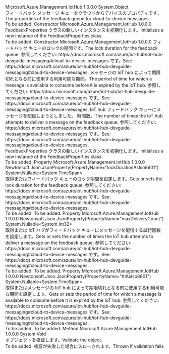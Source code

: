 <Type Name="FeedbackProperties" FullName="Microsoft.Azure.Management.IotHub.Models.FeedbackProperties">
  <TypeSignature Language="C#" Value="public class FeedbackProperties" />
  <TypeSignature Language="ILAsm" Value=".class public auto ansi beforefieldinit FeedbackProperties extends System.Object" />
  <TypeSignature Language="DocId" Value="T:Microsoft.Azure.Management.IotHub.Models.FeedbackProperties" />
  <TypeSignature Language="VB.NET" Value="Public Class FeedbackProperties" />
  <TypeSignature Language="F#" Value="type FeedbackProperties = class" />
  <AssemblyInfo>
    <AssemblyName>Microsoft.Azure.Management.IotHub</AssemblyName>
    <AssemblyVersion>1.0.0.0</AssemblyVersion>
  </AssemblyInfo>
  <Base>
    <BaseTypeName>System.Object</BaseTypeName>
  </Base>
  <Interfaces />
  <Docs>
    <summary>
            <span data-ttu-id="7f218-101">フィードバック メッセージ キューをクラウドからデバイスのプロパティです。</span><span class="sxs-lookup"><span data-stu-id="7f218-101">The properties of the feedback queue for cloud-to-device messages.</span></span>
            </summary>
    <remarks>To be added.</remarks>
  </Docs>
  <Members>
    <Member MemberName=".ctor">
      <MemberSignature Language="C#" Value="public FeedbackProperties ();" />
      <MemberSignature Language="ILAsm" Value=".method public hidebysig specialname rtspecialname instance void .ctor() cil managed" />
      <MemberSignature Language="DocId" Value="M:Microsoft.Azure.Management.IotHub.Models.FeedbackProperties.#ctor" />
      <MemberSignature Language="VB.NET" Value="Public Sub New ()" />
      <MemberType>Constructor</MemberType>
      <AssemblyInfo>
        <AssemblyName>Microsoft.Azure.Management.IotHub</AssemblyName>
        <AssemblyVersion>1.0.0.0</AssemblyVersion>
      </AssemblyInfo>
      <Parameters />
      <Docs>
        <summary>
            <span data-ttu-id="7f218-102">FeedbackProperties クラスの新しいインスタンスを初期化します。</span><span class="sxs-lookup"><span data-stu-id="7f218-102">Initializes a new instance of the FeedbackProperties class.</span></span>
            </summary>
        <remarks>To be added.</remarks>
      </Docs>
    </Member>
    <Member MemberName=".ctor">
      <MemberSignature Language="C#" Value="public FeedbackProperties (Nullable&lt;TimeSpan&gt; lockDurationAsIso8601 = null, Nullable&lt;TimeSpan&gt; ttlAsIso8601 = null, Nullable&lt;int&gt; maxDeliveryCount = null);" />
      <MemberSignature Language="ILAsm" Value=".method public hidebysig specialname rtspecialname instance void .ctor(valuetype System.Nullable`1&lt;valuetype System.TimeSpan&gt; lockDurationAsIso8601, valuetype System.Nullable`1&lt;valuetype System.TimeSpan&gt; ttlAsIso8601, valuetype System.Nullable`1&lt;int32&gt; maxDeliveryCount) cil managed" />
      <MemberSignature Language="DocId" Value="M:Microsoft.Azure.Management.IotHub.Models.FeedbackProperties.#ctor(System.Nullable{System.TimeSpan},System.Nullable{System.TimeSpan},System.Nullable{System.Int32})" />
      <MemberSignature Language="VB.NET" Value="Public Sub New (Optional lockDurationAsIso8601 As Nullable(Of TimeSpan) = null, Optional ttlAsIso8601 As Nullable(Of TimeSpan) = null, Optional maxDeliveryCount As Nullable(Of Integer) = null)" />
      <MemberSignature Language="F#" Value="new Microsoft.Azure.Management.IotHub.Models.FeedbackProperties : Nullable&lt;TimeSpan&gt; * Nullable&lt;TimeSpan&gt; * Nullable&lt;int&gt; -&gt; Microsoft.Azure.Management.IotHub.Models.FeedbackProperties" Usage="new Microsoft.Azure.Management.IotHub.Models.FeedbackProperties (lockDurationAsIso8601, ttlAsIso8601, maxDeliveryCount)" />
      <MemberType>Constructor</MemberType>
      <AssemblyInfo>
        <AssemblyName>Microsoft.Azure.Management.IotHub</AssemblyName>
        <AssemblyVersion>1.0.0.0</AssemblyVersion>
      </AssemblyInfo>
      <Parameters>
        <Parameter Name="lockDurationAsIso8601" Type="System.Nullable&lt;System.TimeSpan&gt;" />
        <Parameter Name="ttlAsIso8601" Type="System.Nullable&lt;System.TimeSpan&gt;" />
        <Parameter Name="maxDeliveryCount" Type="System.Nullable&lt;System.Int32&gt;" />
      </Parameters>
      <Docs>
        <param name="lockDurationAsIso8601"><span data-ttu-id="7f218-103">フィードバック キューのロックの期間です。</span><span class="sxs-lookup"><span data-stu-id="7f218-103">The lock duration for the feedback queue.</span></span> <span data-ttu-id="7f218-104">参照してください: https://docs.microsoft.com/azure/iot-hub/iot-hub-devguide-messaging#cloud-to-device-messages です。</span><span class="sxs-lookup"><span data-stu-id="7f218-104">See: https://docs.microsoft.com/azure/iot-hub/iot-hub-devguide-messaging#cloud-to-device-messages.</span></span></param>
        <param name="ttlAsIso8601"><span data-ttu-id="7f218-105">メッセージの IoT hub によって期限切れとなる前に使用する利用可能な期間。</span><span class="sxs-lookup"><span data-stu-id="7f218-105">The period of time for which a message is available to consume before it is expired by the IoT hub.</span></span> <span data-ttu-id="7f218-106">参照してください: https://docs.microsoft.com/azure/iot-hub/iot-hub-devguide-messaging#cloud-to-device-messages です。</span><span class="sxs-lookup"><span data-stu-id="7f218-106">See: https://docs.microsoft.com/azure/iot-hub/iot-hub-devguide-messaging#cloud-to-device-messages.</span></span></param>
        <param name="maxDeliveryCount"><span data-ttu-id="7f218-107">IoT hub フィードバック キューにメッセージを配信しようとしました。 時間数。</span><span class="sxs-lookup"><span data-stu-id="7f218-107">The number of times the IoT hub attempts to deliver a message on the feedback queue.</span></span> <span data-ttu-id="7f218-108">参照してください: https://docs.microsoft.com/azure/iot-hub/iot-hub-devguide-messaging#cloud-to-device-messages です。</span><span class="sxs-lookup"><span data-stu-id="7f218-108">See: https://docs.microsoft.com/azure/iot-hub/iot-hub-devguide-messaging#cloud-to-device-messages.</span></span></param>
        <summary>
            <span data-ttu-id="7f218-109">FeedbackProperties クラスの新しいインスタンスを初期化します。</span><span class="sxs-lookup"><span data-stu-id="7f218-109">Initializes a new instance of the FeedbackProperties class.</span></span>
            </summary>
        <remarks>To be added.</remarks>
      </Docs>
    </Member>
    <Member MemberName="LockDurationAsIso8601">
      <MemberSignature Language="C#" Value="public Nullable&lt;TimeSpan&gt; LockDurationAsIso8601 { get; set; }" />
      <MemberSignature Language="ILAsm" Value=".property instance valuetype System.Nullable`1&lt;valuetype System.TimeSpan&gt; LockDurationAsIso8601" />
      <MemberSignature Language="DocId" Value="P:Microsoft.Azure.Management.IotHub.Models.FeedbackProperties.LockDurationAsIso8601" />
      <MemberSignature Language="VB.NET" Value="Public Property LockDurationAsIso8601 As Nullable(Of TimeSpan)" />
      <MemberSignature Language="F#" Value="member this.LockDurationAsIso8601 : Nullable&lt;TimeSpan&gt; with get, set" Usage="Microsoft.Azure.Management.IotHub.Models.FeedbackProperties.LockDurationAsIso8601" />
      <MemberType>Property</MemberType>
      <AssemblyInfo>
        <AssemblyName>Microsoft.Azure.Management.IotHub</AssemblyName>
        <AssemblyVersion>1.0.0.0</AssemblyVersion>
      </AssemblyInfo>
      <Attributes>
        <Attribute>
          <AttributeName>Newtonsoft.Json.JsonProperty(PropertyName="lockDurationAsIso8601")</AttributeName>
        </Attribute>
      </Attributes>
      <ReturnValue>
        <ReturnType>System.Nullable&lt;System.TimeSpan&gt;</ReturnType>
      </ReturnValue>
      <Docs>
        <summary>
            <span data-ttu-id="7f218-110">取得またはフィードバック キューのロック期間を設定します。</span><span class="sxs-lookup"><span data-stu-id="7f218-110">Gets or sets the lock duration for the feedback queue.</span></span> <span data-ttu-id="7f218-111">参照してください: https://docs.microsoft.com/azure/iot-hub/iot-hub-devguide-messaging#cloud-to-device-messages です。</span><span class="sxs-lookup"><span data-stu-id="7f218-111">See: https://docs.microsoft.com/azure/iot-hub/iot-hub-devguide-messaging#cloud-to-device-messages.</span></span>
            </summary>
        <value>To be added.</value>
        <remarks>To be added.</remarks>
      </Docs>
    </Member>
    <Member MemberName="MaxDeliveryCount">
      <MemberSignature Language="C#" Value="public Nullable&lt;int&gt; MaxDeliveryCount { get; set; }" />
      <MemberSignature Language="ILAsm" Value=".property instance valuetype System.Nullable`1&lt;int32&gt; MaxDeliveryCount" />
      <MemberSignature Language="DocId" Value="P:Microsoft.Azure.Management.IotHub.Models.FeedbackProperties.MaxDeliveryCount" />
      <MemberSignature Language="VB.NET" Value="Public Property MaxDeliveryCount As Nullable(Of Integer)" />
      <MemberSignature Language="F#" Value="member this.MaxDeliveryCount : Nullable&lt;int&gt; with get, set" Usage="Microsoft.Azure.Management.IotHub.Models.FeedbackProperties.MaxDeliveryCount" />
      <MemberType>Property</MemberType>
      <AssemblyInfo>
        <AssemblyName>Microsoft.Azure.Management.IotHub</AssemblyName>
        <AssemblyVersion>1.0.0.0</AssemblyVersion>
      </AssemblyInfo>
      <Attributes>
        <Attribute>
          <AttributeName>Newtonsoft.Json.JsonProperty(PropertyName="maxDeliveryCount")</AttributeName>
        </Attribute>
      </Attributes>
      <ReturnValue>
        <ReturnType>System.Nullable&lt;System.Int32&gt;</ReturnType>
      </ReturnValue>
      <Docs>
        <summary>
            <span data-ttu-id="7f218-112">取得または IoT ハブがフィードバック キューにメッセージを配信する試行回数を設定します。</span><span class="sxs-lookup"><span data-stu-id="7f218-112">Gets or sets the number of times the IoT hub attempts to deliver a message on the feedback queue.</span></span> <span data-ttu-id="7f218-113">参照してください: https://docs.microsoft.com/azure/iot-hub/iot-hub-devguide-messaging#cloud-to-device-messages です。</span><span class="sxs-lookup"><span data-stu-id="7f218-113">See: https://docs.microsoft.com/azure/iot-hub/iot-hub-devguide-messaging#cloud-to-device-messages.</span></span>
            </summary>
        <value>To be added.</value>
        <remarks>To be added.</remarks>
      </Docs>
    </Member>
    <Member MemberName="TtlAsIso8601">
      <MemberSignature Language="C#" Value="public Nullable&lt;TimeSpan&gt; TtlAsIso8601 { get; set; }" />
      <MemberSignature Language="ILAsm" Value=".property instance valuetype System.Nullable`1&lt;valuetype System.TimeSpan&gt; TtlAsIso8601" />
      <MemberSignature Language="DocId" Value="P:Microsoft.Azure.Management.IotHub.Models.FeedbackProperties.TtlAsIso8601" />
      <MemberSignature Language="VB.NET" Value="Public Property TtlAsIso8601 As Nullable(Of TimeSpan)" />
      <MemberSignature Language="F#" Value="member this.TtlAsIso8601 : Nullable&lt;TimeSpan&gt; with get, set" Usage="Microsoft.Azure.Management.IotHub.Models.FeedbackProperties.TtlAsIso8601" />
      <MemberType>Property</MemberType>
      <AssemblyInfo>
        <AssemblyName>Microsoft.Azure.Management.IotHub</AssemblyName>
        <AssemblyVersion>1.0.0.0</AssemblyVersion>
      </AssemblyInfo>
      <Attributes>
        <Attribute>
          <AttributeName>Newtonsoft.Json.JsonProperty(PropertyName="ttlAsIso8601")</AttributeName>
        </Attribute>
      </Attributes>
      <ReturnValue>
        <ReturnType>System.Nullable&lt;System.TimeSpan&gt;</ReturnType>
      </ReturnValue>
      <Docs>
        <summary>
            <span data-ttu-id="7f218-114">取得またはメッセージの IoT hub によって期限切れとなる前に使用する利用可能な期間を設定します。</span><span class="sxs-lookup"><span data-stu-id="7f218-114">Gets or sets the period of time for which a message is available to consume before it is expired by the IoT hub.</span></span> <span data-ttu-id="7f218-115">参照してください: https://docs.microsoft.com/azure/iot-hub/iot-hub-devguide-messaging#cloud-to-device-messages です。</span><span class="sxs-lookup"><span data-stu-id="7f218-115">See: https://docs.microsoft.com/azure/iot-hub/iot-hub-devguide-messaging#cloud-to-device-messages.</span></span>
            </summary>
        <value>To be added.</value>
        <remarks>To be added.</remarks>
      </Docs>
    </Member>
    <Member MemberName="Validate">
      <MemberSignature Language="C#" Value="public virtual void Validate ();" />
      <MemberSignature Language="ILAsm" Value=".method public hidebysig newslot virtual instance void Validate() cil managed" />
      <MemberSignature Language="DocId" Value="M:Microsoft.Azure.Management.IotHub.Models.FeedbackProperties.Validate" />
      <MemberSignature Language="VB.NET" Value="Public Overridable Sub Validate ()" />
      <MemberSignature Language="F#" Value="abstract member Validate : unit -&gt; unit&#xA;override this.Validate : unit -&gt; unit" Usage="feedbackProperties.Validate " />
      <MemberType>Method</MemberType>
      <AssemblyInfo>
        <AssemblyName>Microsoft.Azure.Management.IotHub</AssemblyName>
        <AssemblyVersion>1.0.0.0</AssemblyVersion>
      </AssemblyInfo>
      <ReturnValue>
        <ReturnType>System.Void</ReturnType>
      </ReturnValue>
      <Parameters />
      <Docs>
        <summary>
            <span data-ttu-id="7f218-116">オブジェクトを検証します。</span><span class="sxs-lookup"><span data-stu-id="7f218-116">Validate the object.</span></span>
            </summary>
        <remarks>To be added.</remarks>
        <exception cref="T:Microsoft.Rest.ValidationException">
            <span data-ttu-id="7f218-117">検証が失敗した場合にスローされます。</span><span class="sxs-lookup"><span data-stu-id="7f218-117">Thrown if validation fails</span></span>
            </exception>
      </Docs>
    </Member>
  </Members>
</Type>